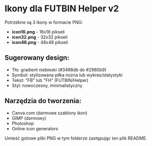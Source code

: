 # Ikony dla FUTBIN Helper v2

Potrzebne są 3 ikony w formacie PNG:

- **icon16.png** - 16x16 pikseli
- **icon32.png** - 32x32 pikseli  
- **icon48.png** - 48x48 pikseli

## Sugerowany design:
- Tło: gradient niebieski (#3498db do #2980b9)
- Symbol: stylizowana piłka nożna lub wykres/statystyki
- Tekst: "FB" lub "FH" (FUTBIN/Helper)
- Styl: nowoczesny, minimalistyczny

## Narzędzia do tworzenia:
- Canva.com (darmowe szablony ikon)
- GIMP (darmowy)
- Photoshop
- Online icon generators

Umieść gotowe pliki PNG w tym folderze zastępując ten plik README.